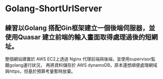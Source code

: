 # Golang-ShortUrlServer

## 練習以Golang 搭配Gin框架建立一個後端伺服器，並使用Quasar 建立前端的輸入畫面取得處理過後的短網址。
整個網站建置於 AWS EC2上透過 Nginx 代理前端與後端，並使用supervisor監聽golang運行狀況，
再將資料儲存於 AWS dynamoDB，原本還想順便處理網域與https，但基於預算考量暫時放棄。



